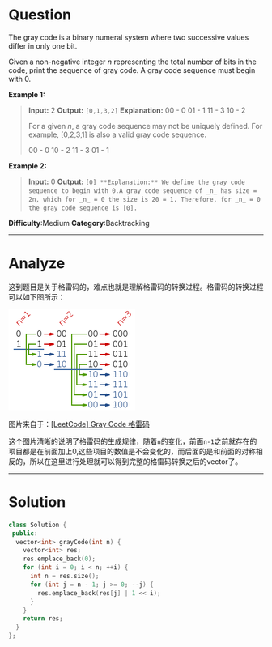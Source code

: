 
# Question

The gray code is a binary numeral system where two successive values differ in only one bit.

Given a non-negative integer  _n_  representing the total number of bits in the code, print the sequence of gray code. A gray code sequence must begin with 0.

**Example 1:**

> **Input:** 2
**Output:** `[0,1,3,2]`
**Explanation:**
00 - 0
01 - 1
11 - 3
10 - 2
>
> For a given _n_, a gray code sequence may not be uniquely defined.
For example, [0,2,3,1] is also a valid gray code sequence.
>
>00 - 0
10 - 2
11 - 3
01 - 1

**Example 2:**

> **Input:** 0
> **Output:** `[0]
> **Explanation:** We define the gray code sequence to begin with 0.A gray code sequence of _n_ has size = 2n, which for _n_ = 0 the size is 20 = 1. Therefore, for _n_ = 0 the gray code sequence is [0].`

**Difficulty**:Medium
**Category**:Backtracking


------------

# Analyze

这到题目是关于格雷码的，难点也就是理解格雷码的转换过程。格雷码的转换过程可以如下图所示：

![](/images/in-post/2018-11-19-Leetcode-89-Gray-Code/2018-11-19-20-34-15.png)

图片来自于：[[LeetCode] Gray Code 格雷码](http://www.cnblogs.com/grandyang/p/4315649.html)

这个图片清晰的说明了格雷码的生成规律，随着`n`的变化，前面`n-1`之前就存在的项目都是在前面加上0,这些项目的数值是不会变化的，而后面的是和前面的对称相反的，所以在这里进行处理就可以得到完整的格雷码转换之后的vector了。

------------

# Solution

```cpp
class Solution {
 public:
  vector<int> grayCode(int n) {
    vector<int> res;
    res.emplace_back(0);
    for (int i = 0; i < n; ++i) {
      int n = res.size();
      for (int j = n - 1; j >= 0; --j) {
        res.emplace_back(res[j] | 1 << i);
      }
    }
    return res;
  }
};
```